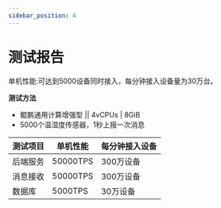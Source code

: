 ```yaml
---
sidebar_position: 4
---
```


# 测试报告

单机性能:可达到5000设备同时接入，每分钟接入设备量为30万台。

**测试方法**

- 鲲鹏通用计算增强型 || 4vCPUs | 8GiB
- 5000个温湿度传感器，1秒上报一次消息

| 测试项目 | 单机性能 | 每分钟接入设备|
|----|----|----|
| 后端服务 | 50000TPS | 300万设备|
|消息接收 | 50000TPS | 300万设备|
|数据库  |  5000TPS  | 30万设备|
